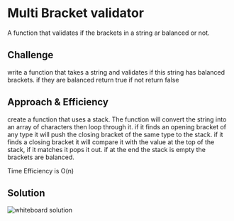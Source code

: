 # Multi Bracket validator

A function that validates if the brackets in a string ar balanced or not.

## Challenge

write a function that takes a string and validates if this string has balanced brackets. if they are balanced return true if not return false

## Approach & Efficiency

create a function that uses a stack. The function will convert the string into an array of characters then loop through it. if it finds an opening bracket of any type it will push the closing bracket of the same type to the stack. if it finds a closing bracket it will compare it with the value at the top of the stack, if it matches it pops it out. if at the end the stack is empty the brackets are balanced.

Time Efficiency  is O(n)

## Solution
<!-- Embedded whiteboard image -->
![whiteboard solution](./multi-bracket-validator.jpg)
